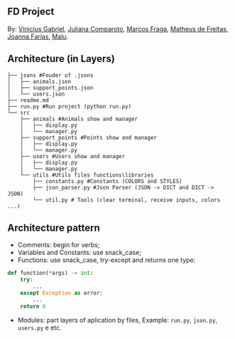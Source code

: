 ## FD Project

By: 
[Vinicius Gabriel](https://github.com/gitviini/),
[Juliana Comparoto](https://github.com/comparoto),
[Marcos Fraga](https://github.com/MarcTony0),
[Matheus de Freitas](https://github.com/matheusprojects),
[Joanna Farias](https://github.com/Joanna-Farias),
[Malu](https://github.com/alumiria).

## Architecture (in Layers)

```shell
├── jsons #Fouder of .jsons
│   ├── animals.json
│   ├── support_points.json
│   └── users.json
├── readme.md
├── run.py #Run project (python run.py)
└── src 
    ├── animals #Animals show and manager
    │   ├── display.py
    │   └── manager.py
    ├── support_points #Points show and manager
    │   ├── display.py
    │   └── manager.py
    ├── users #Users show and manager
    │   ├── display.py
    │   └── manager.py
    └── utils #Utils files functions\libraries
        ├── constants.py #Constants (COLORS and STYLES)
        ├── json_parser.py #Json Parser (JSON -> DICT and DICT -> JSON)
        └── util.py # Tools (clear terminal, receive inputs, colors ...)
```

## Architecture pattern

* Comments: begin for verbs;
* Variables and Constants: use snack_case;
* Functions: use snack_case, try-except and returns one type:

```python
def function(*args) -> int:
	try:
		...
	except Exception as error:
		...
	return 0
```
* Modules: part layers of aplication by files, Example: `run.py`, `json.py`, `users.py` e etc.
